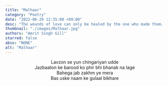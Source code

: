 ```yaml
---
title: "Malhaar"
category: "Poetry"
date: "2022-06-29 12:35:00 +09:00"
desc: "The wounds of love can only be healed by the one who made them. Join Amrit in his Malhaar where he describes his sentiments."
thumbnail: "./images/Malhaar.jpg"
authors: "Amrit Singh Gill"
starred: false
abio: "NONE"
alt: "Malhaar"
---
```


<p style="text-align: center;align:center;">
Lavzon se yun chingariyan udde <br>
Jazbaaton ke barood ko phir bhi bhanak na lage <br>
Bahega jab zakhm ye mera <br>
Bas uske naam ke gulaal bikhare <br>
</p>
